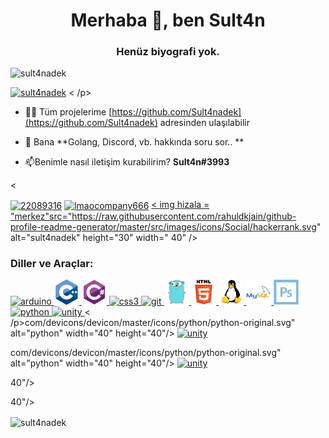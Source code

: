 <h1 align="center">Merhaba 👋, ben Sult4n</h1>
<h3 align="center">Henüz biyografi yok.</h3>

<p align="left"> <img src="https: //komarev.com/ghpvc/?username=sult4nadek&label=Profile%20views&color=0e75b6&style=flat" alt="sult4nadek" /> </p>

<p align="left"> <a href="https://github .com/ryo-ma/github-profile-trophy"><img src="https://github-profile-trophy.vercel.app/?username=sult4nadek" alt="sult4nadek" /></a> < /p>

- 👨‍💻 Tüm projelerime [https://github.com/Sult4nadek](https://github.com/Sult4nadek) adresinden ulaşılabilir

- 💬 Bana **Golang, Discord, vb. hakkında soru sor.. **

- 📫Benimle nasıl iletişim kurabilirim? **Sult4n#3993**

<

<a href="https://stackoverflow.com/users/22089316" target="blank"><img align="center" src="https://raw.githubusercontent.com/rahuldkjain/github-profile-readme -generator/master/src/images/icons/Social/stack-overflow.svg" alt="22089316" height="30" width="40" /></a> <a href="https://
instagram .com/lmaocompany666" target="blank"><img align="center" src="https://raw.githubusercontent.com/rahuldkjain/github-profile-readme-generator/master/src/images/icons/Social /instagram.svg" alt="lmaocompany666" height="30" width="40" /></a>
<a href="https://www.hackerrank.com/sult4nadek" target="blank">< img hizala = "merkez"src="https://raw.githubusercontent.com/rahuldkjain/github-profile-readme-generator/master/src/images/icons/Social/hackerrank.svg" alt="sult4nadek" height="30" width=" 40" /></a>
</p>

<h3 align="left">Diller ve Araçlar:</h3>
<p align="left"> <a href="https://www.arduino.cc/" target="_blank" rel="noreferrer"> <img src="https://cdn.worldvectorlogo.com/ logolar/arduino-1.svg" alt="arduino" width="40" height="40"/> </a> <a href="https://www.w3schools.com/cpp/" target=" _blank" rel="noreferrer"> <img src="https://raw.githubusercontent.com/devicons/devicon/master/icons/cplusplus/cplusplus-original.svg" alt="cplusplus" width="40" yükseklik ="40"/> </a> <a href="https://www.w3schools.com/cs/" target="_blank" rel="noreferrer"> <img src="https://raw.githubusercontent.com/devicons/devicon/master/icons/csharp/csharp-original.svg" alt="csharp" width="40" height="40"/> </a> <a href="https:// www.w3schools.com/css/" target="_blank" rel="noreferrer"> <img src="https://raw.githubusercontent.com/devicons/devicon/master/icons/css3/css3-original-wordmark .svg" alt="css3" width="40" height="40"/> </a> <a href="https://git-scm.com/" target="_blank" rel="noreferrer" > <img src="https://www.vectorlogo.zone/logos/git-scm/git-scm-icon.svg" alt="git" width="40" height="40"/> </a > <a href="https://golang.org" target="_blank" rel="noreferrer"> <img src="https://raw.githubusercontent.com/devicons/devicon/master/icons/go/go-original.svg" alt="go" width="40" height="40"/> </a> <a href="https://www.w3.org/html/" target="_blank" rel="noreferrer"> <img src="https://raw.githubusercontent.com/devicons/devicon/master/icons/html5/html5-original-wordmark.svg" alt="html5" width="40" height="40"/> </a> <a href="https://www.linux.org/" target="_blank" rel="noreferrer"> <img src="https://raw.githubusercontent.com/devicons/devicon/master/icons/linux/linux-original.svg" alt="linux" width="40" height="40"/> </a> <a href="https://www. mysql.com/" target="_blank" rel="noreferrer"> <img src="https://raw.githubusercontent.com/devicons/devicon/master/icons/mysql/mysql-original-wordmark.svg" alt ="mysql" width="40" height="40"/> </a> <a href="https://www.photoshop.com/en" target="_blank" rel="noreferrer"> <img src="https://raw.githubusercontent.com/devicons/devicon/master/icons/photoshop/photoshop-line.svg" alt="photoshop" width="40" height="40"/> </a><a href="https://www.python.org" target="_blank" rel="noreferrer"> <img src="https://raw.githubusercontent.com/devicons/devicon/master/icons/python /python-original.svg" alt="python" width="40" height="40"/> </a> <a href="https://unity.com/" target="_blank" rel=" noreferrer"> <img src="https://www.vectorlogo.zone/logos/unity3d/unity3d-icon.svg" alt="unity" width="40" height="40"/> </a> < /p>com/devicons/devicon/master/icons/python/python-original.svg" alt="python" width="40" height="40"/> </a> <a href="https://unity. com/" target="_blank" rel="noreferrer"> <img src="https://www.vectorlogo.zone/logos/unity3d/unity3d-icon.svg" alt="unity" width="40" yükseklik ="40"/> </a> </p>com/devicons/devicon/master/icons/python/python-original.svg" alt="python" width="40" height="40"/> </a> <a href="https://unity. com/" target="_blank" rel="noreferrer"> <img src="https://www.vectorlogo.zone/logos/unity3d/unity3d-icon.svg" alt="unity" width="40" yükseklik ="40"/> </a> </p>40"/> </a> </p>40"/> </a> </p>

<p> <img align="center" src="https://github-readme-stats.vercel.app/api?username=sult4nadek&show_icons=true&locale=en" alt="sult4nadek" /></p>
